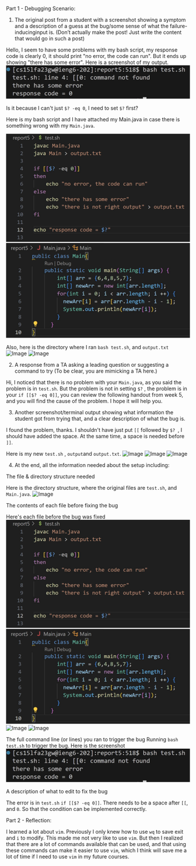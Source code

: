 Part 1 - Debugging Scenario:

1. The original post from a student with a screenshot showing a symptom and 
a description of a guess at the bug/some sense of what the 
failure-inducinginput is. (Don’t actually make the post! Just write 
the content that would go in such a post)


Hello, I seem to have some problems with my bash script, my response code 
is clearly 0, it should print "no error, the code can run". But it ends 
up showing "there has some error". Here is a screenshot of my output.
![Image](5-3.jpg)

Is it because I can't just ```$? -eq 0```, I need to set ```$?``` first?

Here is my bash script and I have attached my Main.java in 
case there is something wrong with my ```Main.java```.

![Image](5-1.jpg)
![Image](5-2.jpg)

Also, here is the directory where I ran ```bash test.sh```, and 
```output.txt```
![Image](5-4.jpg)
![Image](5-5.jpg)

2. A response from a TA asking a leading question or suggesting
a command to try (To be clear, you are mimicking a TA here.)

Hi, I noticed that there is no problem with your ```Main.java```, 
as you said the problem is in ```test.sh```. But the problem is not in 
setting ```$?``` , the problem is in your ```if [[$? -eq 0]]```, you can review
the following handout from week 5, and you will find the cause of
the problem. I hope it will help you.

3. Another screenshot/terminal output showing what information the student
 got from trying that, and a clear description of what the bug is.

I found the problem, thanks. I shouldn't have just put ```[[``` followed 
by ```$? ```, I should have added the space. At the same time, a space
is needed before ```]]```.

Here is my new ```test.sh``` , ```output```and ```output.txt```.
![Image](5-6.jpg)
![Image](5-7.jpg)
![Image](5-8.jpg)

4. At the end, all the information needed about the setup including:

The file & directory structure needed

Here is the directory structure, where the original files are 
```test.sh```, and ```Main.java```.
![Image](5-4.jpg)

The contents of each file before fixing the bug

Here's each file before the bug was fixed
![Image](5-1.jpg)
![Image](5-2.jpg)
![Image](5-5.jpg)
![Image](5-9.jpg)

The full command line (or lines) you ran to trigger the bug
Running ```bash test.sh```  to trigger the bug. Here is the screenshot
![Image](5-3.jpg)

A description of what to edit to fix the bug

The error is in ```test.sh``` ```if [[$? -eq 0]]```. There needs to be a space
after ```[[```, and ```0```. So that the condition can be implemented correctly.

Part 2 - Reflection:

I learned a lot about ```vim```. Previously I only knew how to use ```wq``` to save exit and ```i``` to modify. 
This made me not very like to use ```vim```. But then I realized that there are a lot of commands available that 
can be used, and that using these commands can make it easier 
to use ```vim```, which I think will save me a lot of time if I need to use ```vim``` in my future courses.
